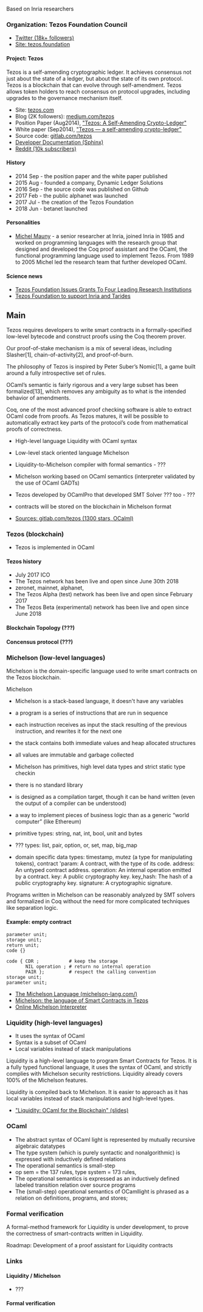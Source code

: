 Based on Inria researchers

### Organization: Tezos Foundation Council

- [Twitter (18k+ followers)](https://twitter.com/tezosfoundation?lang=en)
- [Site: tezos.foundation](https://tezos.foundation/)

#### Project: Tezos

Tezos is a self-amending cryptographic ledger. It achieves consensus not just about the state of a ledger, but about the state of its own protocol. Tezos is a blockchain that can evolve through self-amendment. Tezos allows token holders to reach consensus on protocol upgrades, including upgrades to the governance mechanism itself.

- Site: [tezos.com](https://tezos.com)
- Blog (2K followers): [medium.com/tezos](https://medium.com/tezos)
- Position Paper (Aug2014), ["Tezos: A Self-Amending Crypto-Ledger"](https://tezos.com/static/papers/position_paper.pdf)
- White paper (Sep2014), ["Tezos — a self-amending crypto-ledger"](https://tezos.com/static/papers/white_paper.pdf)
- Source code: [gitlab.com/tezos](https://gitlab.com/tezos)
- [Developer Documentation (Sphinx)](https://tezos.gitlab.io/master/)
- [Reddit (10k subscribers)](https://www.reddit.com/r/tezos/)

#### History
- 2014 Sep - the position paper and the white paper published
- 2015 Aug - founded a company, Dynamic Ledger Solutions
- 2016 Sep - the source code was published on Github
- 2017 Feb - the public alphanet was launched
- 2017 Jul - the creation of the Tezos Foundation
- 2018 Jun - betanet launched

#### Personalities
- [Michel Mauny](https://tezos.foundation/tezos-foundation-council) - a senior researcher at Inria, joined Inria in 1985 and worked on programming languages with the research group that designed and developed the Coq proof assistant and the OCaml, the functional programming language used to implement Tezos. From 1989 to 2005 Michel led the research team that further developed OCaml.

#### Science news
- [Tezos Foundation Issues Grants To Four Leading Research Institutions](https://tezos.foundation/news/tezos-foundation-issues-grants-to-four-leading-research-institutions)
- [Tezos Foundation to support Inria and Tarides](https://www.reddit.com/r/tezos/comments/8lhn0g/tezos_foundation_to_support_inria_and_tarides/)

## Main
Tezos	requires	developers	to	write	smart	contracts	in	a	formally-specified	low-level	bytecode	and	construct	proofs	using	the	Coq	theorem	prover.

Our proof-of-stake mechanism is a mix of several ideas, including Slasher[1], chain-of-activity[2], and proof-of-burn.

The philosophy of Tezos is inspired by Peter Suber’s Nomic[1], a game built around a fully introspective set of rules.

OCaml’s semantic is fairly rigorous and a very large subset has been formalized[13], which removes any ambiguity as to what is the intended behavior of amendments.

Coq, one of the most advanced proof checking software is able to extract OCaml code from proofs. As Tezos matures, it will be possible to automatically extract key parts of the protocol’s code from mathematical proofs of correctness.


- High-level language Liquidity with OCaml syntax
- Low-level stack oriented language Michelson 
- Liquidity-to-Michelson compiler with formal semantics - ???
- Michelson working based on OCaml semantics (interpreter validated by the use of OCaml GADTs)
- Tezos developed by OCamlPro that developed SMT Solver ??? too - ???


- contracts will be stored on the blockchain in Michelson format


- [Sources: gitlab.com/tezos (1300 stars, OCalml)](https://github.com/tezos/tezos/)

### Tezos (blockchain)
- Tezos is implemented in OCaml

#### Tezos history 
- July 2017 ICO
- The Tezos network has been live and open since June 30th 2018
- zeronet, mainnet, alphanet,
- The Tezos Alpha (test) network has been live and open since February 2017
- The Tezos Beta (experimental) network has been live and open since June 2018

#### Blockchain Topology (???)

#### Concensus protocol (???)

### Michelson (low-level languages)

Michelson is the domain-specific language used to write smart contracts on the Tezos blockchain. 

Michelson
- Michelson is a stack-based language, it doesn't have any variables
- a program is a series of instructions that are run in sequence
- each instruction receives as input the stack resulting of the previous instruction, and rewrites it for the next one
- the stack contains both immediate values and heap allocated structures
- all values are immutable and garbage collected
- Michelson has primitives, high level data types and strict static type checkin

- there is no standard library
- is designed as a compilation target, though it can be hand written (even the output of a compiler can be understood)
- a way to implement pieces of business logic than as a generic “world computer” (like Ethereum)

- primitive types: string, nat, int, bool, unit and bytes
- ??? types: list, pair, option, or, set, map, big_map
- domain specific data types: timestamp, mutez (a type for manipulating tokens), contract 'param: A contract, with the type of its code.
address: An untyped contract address.
operation: An internal operation emitted by a contract.
key: A public cryptography key.
key_hash: The hash of a public cryptography key.
signature: A cryptographic signature.

Programs written in Michelson can be reasonably analyzed by SMT solvers and formalized in Coq without the need for more complicated techniques like separation logic.

#### Example: empty contract

```
parameter unit;
storage unit;
return unit;
code {}
```

```
code { CDR ;           # keep the storage
       NIL operation ; # return no internal operation
       PAIR };         # respect the calling convention
storage unit;
parameter unit;
```

- [The Michelson Language (michelson-lang.com/)](https://www.michelson-lang.com/)
- [Michelson: the language of Smart Contracts in Tezos](http://tezos.gitlab.io/master/whitedoc/michelson.html)
- [Online Michelson Interpreter](https://try-michelson.com/)

### Liquidity (high-level languages)

- It uses the syntax of OCaml
- Syntax is a subset of OCaml
- Local variables instead of stack manipulations

Liquidity is a high-level language to program Smart Contracts for Tezos. It is a fully typed functional language, it uses the syntax of OCaml, and strictly complies with Michelson security restrictions. Liquidity already covers 100% of the Michelson features. 

Liquidity is compiled back to Michelson. It is easier to approach as it has local variables instead of stack manipulations and high-level types.

 - ["Liquidity: OCaml for the Blockchain" (slides)](http://www.ocamlpro.com/wp-content/uploads/2018/02/liquidity_slides.en_.pdf)

### OCaml

- The abstract syntax of OCaml light is represented by mutually recursive algebraic datatypes
- The type system (which is purely syntactic and nonalgorithmic) is expressed with inductively defined relations
- The operational semantics is small-step
- op sem = the 137 rules, type system = 173 rules, 
- The operational semantics is expressed as an inductively defined labeled transition relation over source programs
- The (small-step) operational semantics of OCamllight is phrased as a relation on definitions, programs, and stores; 

### Formal verification

A formal-method framework for Liquidity is under development, to prove the correctness of smart-contracts written in Liquidity.

Roadmap: Development of a proof assistant for Liquidity contracts

### Links

#### Liquidity / Michelson
- ???

#### Formal verification
